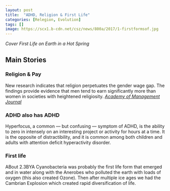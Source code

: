 ```yaml
---
layout: post
title:  "ADHD, Religion & First Life"
categories: [Relegion, Evolution]
tags: []
image: https://scx1.b-cdn.net/csz/news/800a/2017/1-firstformsof.jpg
---
```


*Cover First Life on Earth in a Hot Spring*

## Main Stories

### Religion & Pay
New research indicates that religion perpetuates the gender wage gap. The findings provide evidence that men tend to earn significantly more than women in societies with heightened religiosity. [*Academy of Management Journal*](https://journals.aom.org/doi/abs/10.5465/amj.2019.1254)

### ADHD also has ADHD
Hyperfocus, a common — but confusing — symptom of ADHD, is the ability to zero in intensely on an interesting project or activity for hours at a time. It is the opposite of distractibility, and it is common among both children and adults with attention deficit hyperactivity disorder.

### First life
ABout 2.3BYA Cyanobacteria was probably the first life form that emerged and in water along with the Anerobes who polluted the earth with loads of oxygen (this also created Ozone). Then after multiple ice ages we had the Cambrian Explosion which created rapid diversification of life.